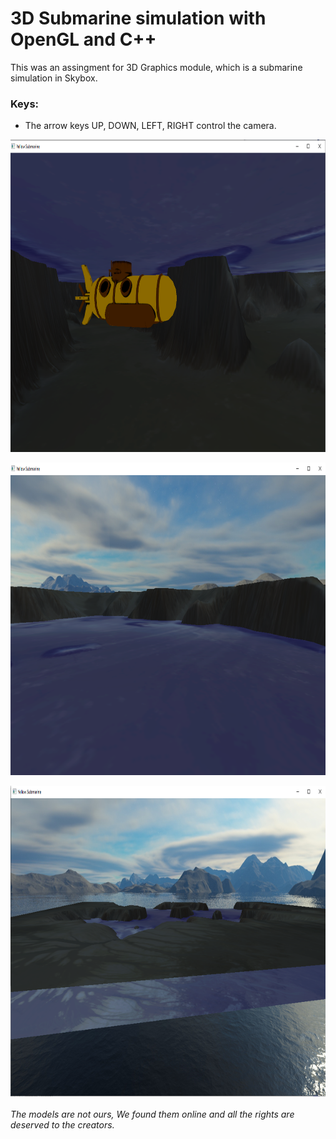# 3D Submarine simulation with OpenGL and C++

This was an assingment for 3D Graphics module, which is a submarine simulation in Skybox.  

### Keys:
* The arrow keys UP, DOWN, LEFT, RIGHT control the camera.  


<p align="center">
<img src="https://github.com/BogdanKocsis/SubmarineOpenGL/blob/master/Resources/0.png" width="800" height="500" />
</p>

<p align="center">
<img src="https://github.com/BogdanKocsis/SubmarineOpenGL/blob/master/Resources/1.png" width="800" height="500" />
</p>

<p align="center">
<img src="https://github.com/BogdanKocsis/SubmarineOpenGL/blob/master/Resources/2.png" width="800" height="500" />
</p>


<em>The models are not ours, We found them online and all the rights are deserved to the creators.</em>
